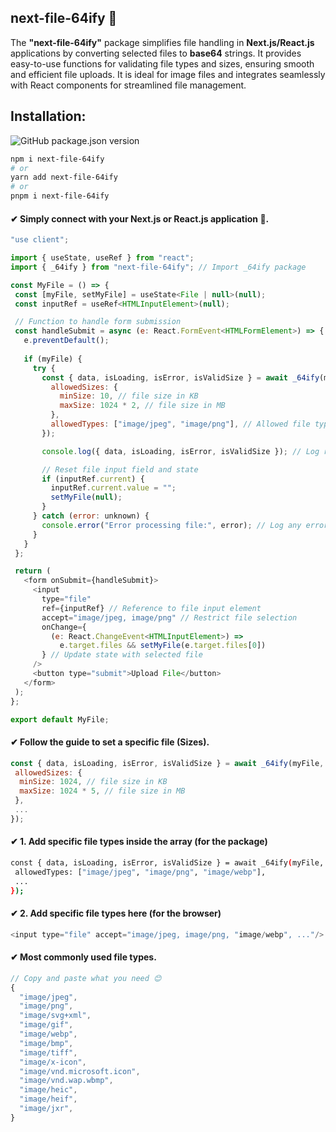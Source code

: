 ## next-file-64ify 📁
The **"next-file-64ify"** package simplifies file handling in **Next.js/React.js** applications by converting selected files to **base64** strings. It provides easy-to-use functions for validating file types and sizes, ensuring smooth and efficient file uploads. It is ideal for image files and integrates seamlessly with React components for streamlined file management.

## Installation:
![GitHub package.json version](https://img.shields.io/github/package-json/v/Md-Asikuzzaman/next-file-64ify)
 ```bash
npm i next-file-64ify
# or
yarn add next-file-64ify
# or
pnpm i next-file-64ify
```
#### ✔ Simply connect with your Next.js or React.js application 🤝.
 ```js
"use client";

import { useState, useRef } from "react";
import { _64ify } from "next-file-64ify"; // Import _64ify package

const MyFile = () => {
  const [myFile, setMyFile] = useState<File | null>(null);
  const inputRef = useRef<HTMLInputElement>(null);

  // Function to handle form submission
  const handleSubmit = async (e: React.FormEvent<HTMLFormElement>) => {
    e.preventDefault();
    
    if (myFile) {
      try {
        const { data, isLoading, isError, isValidSize } = await _64ify(myFile, {
          allowedSizes: {
            minSize: 10, // file size in KB
            maxSize: 1024 * 2, // file size in MB
          },
          allowedTypes: ["image/jpeg", "image/png"], // Allowed file types
        });

        console.log({ data, isLoading, isError, isValidSize }); // Log results

        // Reset file input field and state
        if (inputRef.current) {
          inputRef.current.value = "";
          setMyFile(null);
        }
      } catch (error: unknown) {
        console.error("Error processing file:", error); // Log any errors
      }
    }
  };

  return (
    <form onSubmit={handleSubmit}>
      <input
        type="file"
        ref={inputRef} // Reference to file input element
        accept="image/jpeg, image/png" // Restrict file selection
        onChange={
          (e: React.ChangeEvent<HTMLInputElement>) =>
            e.target.files && setMyFile(e.target.files[0])
        } // Update state with selected file
      />
      <button type="submit">Upload File</button>
    </form>
  );
};

export default MyFile;
```


#### ✔ Follow the guide to set a specific file (Sizes).
```js
const { data, isLoading, isError, isValidSize } = await _64ify(myFile, {
 allowedSizes: {
  minSize: 1024, // file size in KB
  maxSize: 1024 * 5, // file size in MB
 },
 ...
});
```

#### ✔ 1. Add specific file types inside the array (for the package)
```bash
const { data, isLoading, isError, isValidSize } = await _64ify(myFile, {
 allowedTypes: ["image/jpeg", "image/png", "image/webp"],
 ...
});
```

#### ✔ 2. Add specific file types here (for the browser)
```js
<input type="file" accept="image/jpeg, image/png, "image/webp", ..."/>
  ```

#### ✔ Most commonly used file types.
```js
// Copy and paste what you need 😊
{
  "image/jpeg",
  "image/png",
  "image/svg+xml",
  "image/gif",
  "image/webp",
  "image/bmp",
  "image/tiff",
  "image/x-icon",
  "image/vnd.microsoft.icon",
  "image/vnd.wap.wbmp",
  "image/heic",
  "image/heif",
  "image/jxr",
}
```
















